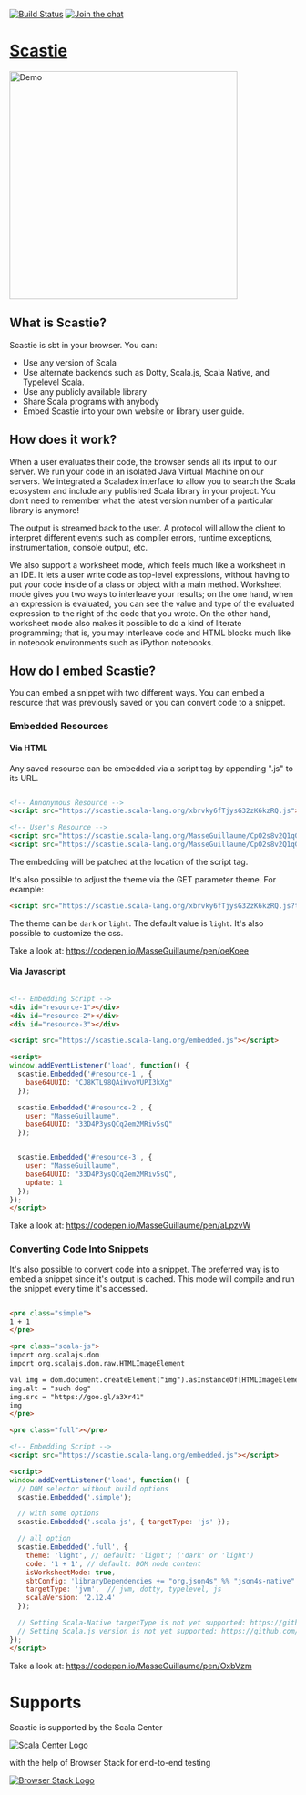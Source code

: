 [![Build Status](https://travis-ci.org/scalacenter/scastie.svg?branch=master)](
  https://travis-ci.org/scalacenter/scastie
) [![Join the chat](https://badges.gitter.im/scalacenter/scastie.svg)](
  https://gitter.im/scalacenter/scastie
)

# [Scastie](https://scastie.scala-lang.org)

<a href="https://scastie.scala-lang.org/OlegYch/fpDs19tOQYiqILyVmkNC5g">
  <img alt="Demo" src="https://raw.githubusercontent.com/scalacenter/scastie/master/demo/demo.png" style="width: 400px;">
</a>

## What is Scastie?

Scastie is sbt in your browser. You can:

* Use any version of Scala
* Use alternate backends such as Dotty, Scala.js, Scala Native, and Typelevel Scala.
* Use any publicly available library
* Share Scala programs with anybody
* Embed Scastie into your own website or library user guide.

## How does it work?

When a user evaluates their code, the browser sends all its input to our server.
We run your code in an isolated Java Virtual Machine on our servers.
We integrated a Scaladex interface to allow you to search the Scala ecosystem
and include any published Scala library in your project. You don’t need to
remember what the latest version number of a particular library is anymore!

The output is streamed back to the user. A protocol will allow
the client to interpret different events such as compiler errors,
runtime exceptions, instrumentation, console output, etc.

We also support a worksheet mode, which feels much like a worksheet in an IDE.
It lets a user write code as top-level expressions, without having to put
your code inside of a class or object with a main method. Worksheet mode gives you two ways to interleave your results; on the one hand, when an expression
is evaluated, you can see the value and type of the evaluated expression
to the right of the code that you wrote. On the other hand, worksheet mode
also makes it possible to do a kind of literate programming; that is, you
may interleave code and HTML blocks much like in notebook environments
such as iPython notebooks.

## How do I embed Scastie?

You can embed a snippet with two different ways. You can embed a resource that
was previously saved or you can convert code to a snippet.

### Embedded Resources

#### Via HTML

Any saved resource can be embedded via a script tag by appending ".js" to its URL.

```html

<!-- Annonymous Resource -->
<script src="https://scastie.scala-lang.org/xbrvky6fTjysG32zK6kzRQ.js"></script>

<!-- User's Resource -->
<script src="https://scastie.scala-lang.org/MasseGuillaume/CpO2s8v2Q1qGdO3vROYjfg.js"></script>
<script src="https://scastie.scala-lang.org/MasseGuillaume/CpO2s8v2Q1qGdO3vROYjfg/1.js"></script>
```

The embedding will be patched at the location of the script tag.

It's also possible to adjust the theme via the GET parameter theme. For example:

```html
<script src="https://scastie.scala-lang.org/xbrvky6fTjysG32zK6kzRQ.js?theme=dark"></script>
```

The theme can be `dark` or `light`. The default value is `light`. It's also possible to customize the css.

Take a look at: https://codepen.io/MasseGuillaume/pen/oeKoee

#### Via Javascript

```html

<!-- Embedding Script -->
<div id="resource-1"></div>
<div id="resource-2"></div>
<div id="resource-3"></div>

<script src="https://scastie.scala-lang.org/embedded.js"></script>

<script>
window.addEventListener('load', function() {
  scastie.Embedded('#resource-1', { 
    base64UUID: "CJ8KTL98QAiWvoVUPI3kXg"
  });

  scastie.Embedded('#resource-2', {
    user: "MasseGuillaume",
    base64UUID: "33D4P3ysQCq2em2MRiv5sQ"
  });


  scastie.Embedded('#resource-3', {
    user: "MasseGuillaume",
    base64UUID: "33D4P3ysQCq2em2MRiv5sQ",
    update: 1
  });
});
</script>
```

Take a look at: https://codepen.io/MasseGuillaume/pen/aLpzvW

### Converting Code Into Snippets

It's also possible to convert code into a snippet. The preferred way is to embed
a snippet since it's output is cached. This mode will compile and run the snippet
every time it's accessed.

```html

<pre class="simple">
1 + 1
</pre>

<pre class="scala-js">
import org.scalajs.dom
import org.scalajs.dom.raw.HTMLImageElement

val img = dom.document.createElement("img").asInstanceOf[HTMLImageElement]
img.alt = "such dog" 
img.src = "https://goo.gl/a3Xr41"
img
</pre>

<pre class="full"></pre>

<!-- Embedding Script -->
<script src="https://scastie.scala-lang.org/embedded.js"></script>

<script>
window.addEventListener('load', function() {
  // DOM selector without build options
  scastie.Embedded('.simple');

  // with some options
  scastie.Embedded('.scala-js', { targetType: 'js' });

  // all option
  scastie.Embedded('.full', {
    theme: 'light', // default: 'light'; ('dark' or 'light')
    code: '1 + 1', // default: DOM node content
    isWorksheetMode: true,
    sbtConfig: 'libraryDependencies += "org.json4s" %% "json4s-native" % "3.5.2"',
    targetType: 'jvm',  // jvm, dotty, typelevel, js
    scalaVersion: '2.12.4'
  });

  // Setting Scala-Native targetType is not yet supported: https://github.com/scalacenter/scastie/issues/50
  // Setting Scala.js version is not yet supported: https://github.com/scalacenter/scastie/issues/228
});
</script>
```

Take a look at: https://codepen.io/MasseGuillaume/pen/OxbVzm

# Supports

Scastie is supported by the Scala Center

[![Scala Center Logo](https://i.imgur.com/kvoAElp.jpg)](https://scala.epfl.ch/)

with the help of Browser Stack for end-to-end testing

[![Browser Stack Logo](http://www.diogonunes.com/blog/wp-content/uploads/2016/07/browserstack-logo.png)](https://browserstack.com)